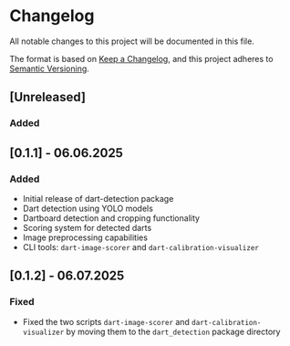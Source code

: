 # Changelog

All notable changes to this project will be documented in this file.

The format is based on [Keep a Changelog](https://keepachangelog.com/en/1.0.0/),
and this project adheres to [Semantic Versioning](https://semver.org/spec/v2.0.0.html).

## [Unreleased]

### Added

## [0.1.1] - 06.06.2025

### Added

- Initial release of dart-detection package
- Dart detection using YOLO models
- Dartboard detection and cropping functionality
- Scoring system for detected darts
- Image preprocessing capabilities
- CLI tools: `dart-image-scorer` and `dart-calibration-visualizer`

## [0.1.2] - 06.07.2025

### Fixed

- Fixed the two scripts `dart-image-scorer` and `dart-calibration-visualizer` by moving them to the `dart_detection`
  package
  directory